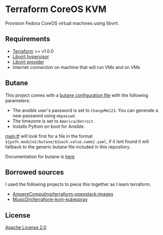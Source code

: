 # Terraform CoreOS KVM

Provision Fedora CoreOS virtual machines using libvirt.

## Requirements

- [Terraform](https://www.terraform.io/) >= v1.0.0
- [Libvirt hypervisor](https://www.linux-kvm.org/)
- [Libvirt provider](https://github.com/dmacvicar/terraform-provider-libvirt)
- Internet connection on machine that will run VMs and on VMs

## Butane

This project comes with a [butane configuration file](./butane/fcos-generic.yaml) with the following parameters:

- The ansible user's password is set to `ChangeMe123`. You can generate a new password using `mkpasswd`.
- The timezone is set to `America/Detroit`.
- Installs Python on boot for Ansible.

[main.tf](./main.tf) will look first for a file in the format `${path.module}/butane/${each.value.name}.yaml`, if it isnt found it will fallback to the generic butane file included in this repository.

Documentation for butane is [here](https://coreos.github.io/butane/)

## Borrowed sources

I used the following projects to piece this together as I learn terraform.

- [AmpereComputing/terraform-openstack-images](https://github.com/AmpereComputing/terraform-openstack-images/blob/master/fedora/main.tf)
- [MusicDin/terraform-kvm-kubespray](https://github.com/MusicDin/terraform-kvm-kubespray)

## License

[Apache License 2.0](./LICENSE)
